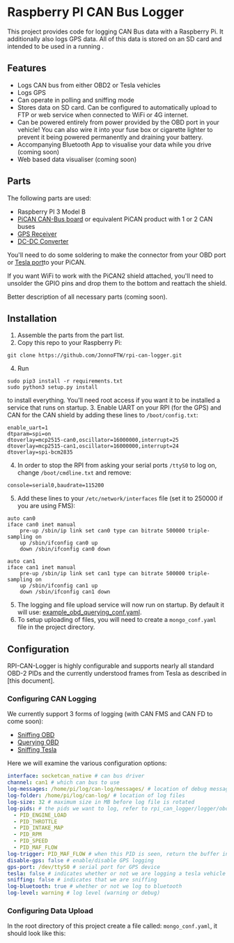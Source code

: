 # Raspberry PI CAN Bus Logger

This project provides code for logging CAN Bus data with a Raspberry Pi. It additionally also logs GPS data. All of this data is stored on an SD card and intended to be used in a running .

## Features

* Logs CAN bus from either OBD2 or Tesla vehicles
* Logs GPS
* Can operate in polling and sniffing mode
* Stores data on SD card. Can be configured to automatically upload to FTP or web service when connected to WiFi or 4G internet.
* Can be powered entirely from power provided by the OBD port in your vehicle!  You can also wire it into your fuse box or cigarette lighter to prevent it being powered permanently and draining your battery.
* Accompanying Bluetooth App to visualise your data while you drive (coming soon)
* Web based data visualiser (coming soon)

## Parts

The following parts are used:

* Raspberry PI 3 Model B
* [PiCAN CAN-Bus board](http://skpang.co.uk/catalog/pican2-duo-canbus-board-for-raspberry-pi-23-p-1480.html) or equivalent PiCAN product with 1 or 2 CAN buses
* [GPS Receiver](https://www.dfrobot.com/product-1103.html)
* [DC-DC Converter](https://www.digikey.com.au/products/en?keywords=1597-1243-ND)


You'll need to do some soldering to make the connector from your OBD port or [Tesla port](http://au.rs-online.com/web/p/pcb-connector-housings/7201162/?searchTerm=720-1162&relevancy-data=636F3D3126696E3D4931384E525353746F636B4E756D626572266C753D656E266D6D3D6D61746368616C6C26706D3D5E285C647B362C377D5B4161426250705D297C285C647B337D5B5C732D2F255C2E2C5D5C647B332C347D5B4161426250705D3F292426706F3D3126736E3D592673743D52535F53544F434B5F4E554D4245522677633D4E4F4E45267573743D3732302D31313632267374613D3732303131363226)to your PiCAN.

If you want WiFi to work with the PiCAN2 shield attached, you'll need to unsolder the GPIO pins and drop them to the bottom and reattach the shield.

Better description of all necessary parts (coming soon).

## Installation

1. Assemble the parts from the part list.
2. Copy this repo to your Raspberry Pi:
````
git clone https://github.com/JonnoFTW/rpi-can-logger.git
````  
4. Run 
```
sudo pip3 install -r requirements.txt
sudo python3 setup.py install
```
 to install everything. You'll need root access if you want it to be installed a service that runs on startup.
3. Enable UART on your RPI (for the GPS) and CAN for the CAN shield by adding these lines to `/boot/config.txt`:
```
enable_uart=1
dtparam=spi=on
dtoverlay=mcp2515-can0,oscillator=16000000,interrupt=25
dtoverlay=mcp2515-can1,oscillator=16000000,interrupt=24
dtoverlay=spi-bcm2835
```
4. In order to stop the RPI from asking your serial ports `/ttyS0` to log on, change `/boot/cmdline.txt` and remove:
```
console=serial0,baudrate=115200
```
5. Add these lines to your `/etc/network/interfaces` file (set it to 250000 if you are using FMS):
```angular
auto can0
iface can0 inet manual
    pre-up /sbin/ip link set can0 type can bitrate 500000 triple-sampling on
    up /sbin/ifconfig can0 up
    down /sbin/ifconfig can0 down

auto can1
iface can1 inet manual
    pre-up /sbin/ip link set can1 type can bitrate 500000 triple-sampling on
    up /sbin/ifconfig can1 up
    down /sbin/ifconfig can1 down

```

5. The logging and file upload service will now run on startup. By default it will use: [example_obd_querying_conf.yaml](https://github.com/JonnoFTW/rpi-can-logger/blob/master/example_obd_querying_conf.yaml).
6. To setup uploading of files, you will need to create a `mongo_conf.yaml` file in the project directory.
  
## Configuration
RPI-CAN-Logger is highly configurable and supports nearly all standard OBD-2 PIDs and the currently understood frames from Tesla as described in [this document].
### Configuring CAN Logging

We currently support 3 forms of logging  (with CAN FMS and CAN FD to come soon):

* [Sniffing OBD](https://github.com/JonnoFTW/rpi-can-logger/blob/master/example_obd_sniffing_conf.yaml)
* [Querying OBD](https://github.com/JonnoFTW/rpi-can-logger/blob/master/example_obd_querying_conf.yaml)
* [Sniffing Tesla](https://github.com/JonnoFTW/rpi-can-logger/blob/master/example_tesla_conf.yaml)

Here we will examine the various configuration options:

```yaml
interface: socketcan_native # can bus driver
channel: can1 # which can bus to use
log-messages: /home/pi/log/can-log/messages/ # location of debug messages
log-folder: /home/pi/log/can-log/ # location of log files
log-size: 32 # maximum size in MB before log file is rotated 
log-pids: # the pids we want to log, refer to rpi_can_logger/logger/obd_pids.py or tesla_pids.py
  - PID_ENGINE_LOAD
  - PID_THROTTLE
  - PID_INTAKE_MAP
  - PID_RPM
  - PID_SPEED
  - PID_MAF_FLOW
log-trigger: PID_MAF_FLOW # when this PID is seen, return the buffer in current state (only works in sniffing mode)
disable-gps: false # enable/disable GPS logging
gps-port: /dev/ttyS0 # serial port for GPS device
tesla: false # indicates whether or not we are logging a tesla vehicle
sniffing: false # indicates that we are sniffing
log-bluetooth: true # whether or not we log to bluetooth
log-level: warning # log level (warning or debug)
```

### Configuring Data Upload

In the root directory of this project create a file called: `mongo_conf.yaml`, it should look like this:

```yaml

```